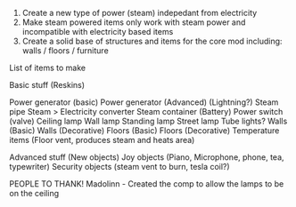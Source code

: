 1. Create a new type of power (steam) indepedant from electricity
2. Make steam powered items only work with steam power and incompatible with electricity based items
3. Create a solid base of structures and items for the core mod including: walls / floors / furniture

List of items to make

Basic stuff (Reskins)

Power generator (basic)
Power generator (Advanced) (Lightning?)
Steam pipe
Steam > Electricity converter
Steam container (Battery)
Power switch (valve)
Ceiling lamp
Wall lamp
Standing lamp
Street lamp
Tube lights?
Walls (Basic)
Walls (Decorative)
Floors (Basic)
Floors (Decorative)
Temperature items (Floor vent, produces steam and heats area)

Advanced stuff (New objects)
Joy objects (Piano, Microphone, phone, tea, typewriter)
Security objects (steam vent to burn, tesla coil?)

PEOPLE TO THANK!
Madolinn - Created the comp to allow the lamps to be on the ceiling
